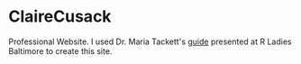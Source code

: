 # ClaireCusack

Professional Website. I used Dr. Maria Tackett's [guide](https://www.youtube.com/watch?v=RYf5HqU1pI4) presented at R Ladies Baltimore to create this site.